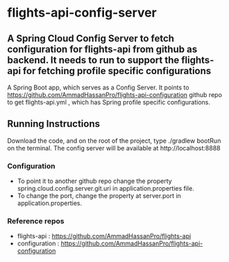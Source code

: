 # flights-api-config-server
## A Spring Cloud Config Server to fetch configuration for flights-api from github as backend. It needs to run to support the flights-api for fetching profile specific configurations

A Spring Boot app, which serves as a Config Server. It points to https://github.com/AmmadHassanPro/flights-api-configuration github repo to get flights-api.yml , which has Spring profile specific configurations. 

## Running Instructions
Download the code, and on the root of the project, type  ./gradlew bootRun on the terminal.
The config server will be available at http://localhost:8888

### Configuration 
- To point it to another github repo change the property spring.cloud.config.server.git.uri in application.properties file.
- To change the port, change the property at server.port in application.properties.
### Reference repos
- flights-api : https://github.com/AmmadHassanPro/flights-api
- configuration : https://github.com/AmmadHassanPro/flights-api-configuration
